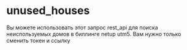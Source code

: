 # unused_houses

Вы можете использовать этот запрос rest_api для поиска неиспользуемых домов в биллинге netup utm5. Вам нужно только сменить токен и ссылку
